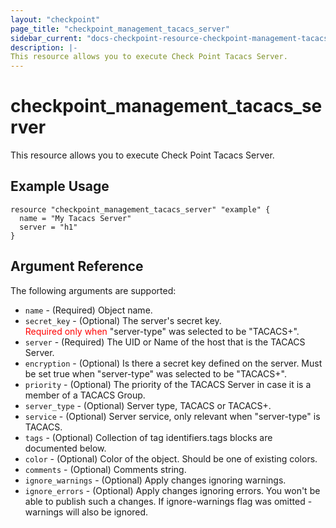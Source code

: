 ```yaml
---
layout: "checkpoint"
page_title: "checkpoint_management_tacacs_server"
sidebar_current: "docs-checkpoint-resource-checkpoint-management-tacacs-server"
description: |-
This resource allows you to execute Check Point Tacacs Server.
---
```


# checkpoint_management_tacacs_server

This resource allows you to execute Check Point Tacacs Server.

## Example Usage


```hcl
resource "checkpoint_management_tacacs_server" "example" {
  name = "My Tacacs Server"
  server = "h1"
}
```

## Argument Reference

The following arguments are supported:

* `name` - (Required) Object name. 
* `secret_key` - (Optional) The server's secret key.<br><font color="red">Required only when</font> "server-type" was selected to be "TACACS+". 
* `server` - (Required) The UID or Name of the host that is the TACACS Server. 
* `encryption` - (Optional) Is there a secret key defined on the server. Must be set true when "server-type" was selected to be "TACACS+". 
* `priority` - (Optional) The priority of the TACACS Server in case it is a member of a TACACS Group. 
* `server_type` - (Optional) Server type, TACACS or TACACS+. 
* `service` - (Optional) Server service, only relevant when "server-type" is TACACS. 
* `tags` - (Optional) Collection of tag identifiers.tags blocks are documented below.
* `color` - (Optional) Color of the object. Should be one of existing colors. 
* `comments` - (Optional) Comments string.
* `ignore_warnings` - (Optional) Apply changes ignoring warnings. 
* `ignore_errors` - (Optional) Apply changes ignoring errors. You won't be able to publish such a changes. If ignore-warnings flag was omitted - warnings will also be ignored. 
